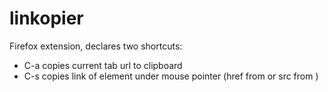 # linkopier

Firefox extension, declares two shortcuts:

 - C-a copies current tab url to clipboard
 - C-s copies link of element under mouse pointer (href from <a> or src from
   <img>)
